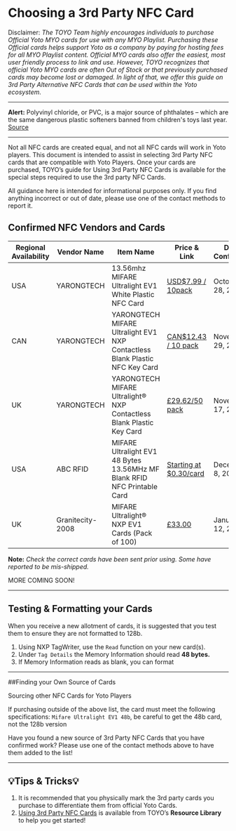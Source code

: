 # Choosing a 3rd Party NFC Card

Disclaimer: *The TOYO Team highly encourages individuals to purchase Official Yoto MYO cards for use with any MYO Playlist. Purchasing these Official cards helps support Yoto as a company by paying for hosting fees for all MYO Playlist content. Official MYO cards also offer the easiest, most user friendly process to link and use. However, TOYO recognizes that official Yoto MYO cards are often Out of Stock or that previously purchased cards may become lost or damaged. In light of that, we offer this guide on 3rd Party Alternative NFC Cards that can be used within the Yoto ecosystem.*

---

**Alert:** Polyvinyl chloride, or PVC, is a major source of phthalates – which are the same dangerous plastic softeners banned from children's toys last year. [Source](https://www.nj.gov/humanservices/opmrdd/health/pvc.html)

---


Not all NFC cards are created equal, and not all NFC cards will work in Yoto players. This document is intended to assist in selecting 3rd Party NFC cards that are compatible with Yoto Players. Once your cards are purchased, TOYO’s guide for Using 3rd Party NFC Cards is available for the special steps required to use the 3rd party NFC Cards.


All guidance here is intended for informational purposes only. If you find anything incorrect or out of date, please use one of the contact methods to report it.


## Confirmed NFC Vendors and Cards

| Regional Availability | Vendor Name | Item Name | Price & Link | Date Confirmed | Notes |
| --- | --- | --- | --- | --- | --- |
| USA | YARONGTECH | 13.56mhz MIFARE Ultralight EV1 White Plastic NFC Card |[USD$7.99 / 10pack](https://www.ebay.com/itm/176267851072) | October 28, 2024 | |
| CAN | YARONGTECH | YARONGTECH MIFARE Ultralight EV1 NXP Contactless Blank Plastic NFC Key Card | [CAN$12.43 / 10 pack](https://www.amazon.ca/gp/product/B077RDYJ5W) | November 29, 2024 | |
| UK | YARONGTECH | YARONGTECH MIFARE Ultralight® NXP Contactless Blank Plastic Key Card | [£29.62/50 pack](https://www.amazon.co.uk/dp/B077RHQ3M2) | November 17, 2024 | |
| USA | ABC RFID | MIFARE Ultralight EV1 48 Bytes 13.56MHz MF Blank RFID NFC Printable Card | [Starting at $0.30/card](https://www.abcrfid.com/product/13-56mhz-mifare-ultralight-ev1-mf-blank-smart-rfid-card) | December 8, 2024 |
| UK | Granitecity-2008 | MIFARE Ultralight® NXP EV1 Cards (Pack of 100) | [£33.00](https://www.ebay.co.uk/itm/276341968629) | January 12, 2025 |

**Note:** *Check the correct cards have been sent prior using. Some have reported to be mis-shipped.*

MORE COMING SOON!

---

## Testing & Formatting your Cards

When you receive a new allotment of cards, it is suggested that you test them to ensure they are not formatted to 128b.


1. Using NXP TagWriter, use the `Read` function on your new card(s).
2. Under `Tag Details` the Memory Information should read **48 bytes.**
3. If Memory Information reads as blank, you can format

---

##Finding your Own Source of Cards

Sourcing other NFC Cards for Yoto Players


If purchasing outside of the above list, the card must meet the following specifications: `Mifare Ultralight EV1 48b`, be careful to get the 48b card, not the 128b version

Have you found a new source of 3rd Party NFC Cards that you have confirmed work? Please use one of the contact methods above to have them added to the list!

---


## 💡Tips & Tricks💡

1. It is recommended that you physically mark the 3rd party cards you purchase to differentiate them from official Yoto Cards.
2. [Using 3rd Party NFC Cards](using_3rd_party_nfc_cards.md) is available from TOYO’s **Resource Library** to help you get started!